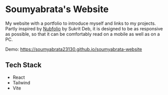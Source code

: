 # Soumyabrata's Website

My website with a portfolio to introduce myself and links to my projects. Partly inspired by [Nubfolio](https://github.com/SukritDeb/nubfolio) by Sukrit Deb, it is designed to be as responsive as possible, so that it can be comfortably read on a mobile as well as on a PC.

Demo: https://soumyabrata23130.github.io/soumyabrata-website

## Tech Stack

* React
* Tailwind
* Vite
